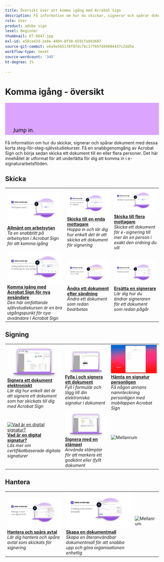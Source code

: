 ```yaml
---
title: Översikt över att komma igång med Acrobat Sign
description: Få information om hur du skickar, signerar och spårar dokument med de här korta stegvisa självstudiekurserna
role: User
product: adobe sign
level: Beginner
thumbnail: KT-6847.jpg
exl-id: e58ce43d-2e8e-4804-8f30-6591fa943607
source-git-commit: e6a9e565178f8fdc7bc17785fd49804437c2dd5e
workflow-type: tm+mt
source-wordcount: '345'
ht-degree: 1%

---
```


# Komma igång - översikt

![Komma igång-bild för Sign](../assets/Hero-GettingStarted.png)

Få information om hur du skickar, signerar och spårar dokument med dessa korta steg-för-steg-självstudiekurser. Få en snabbgenomgång av Acrobat Sign och börja sedan skicka ett dokument till en eller flera personer. Det här innehållet är utformat för att underlätta för dig att komma in i e-signaturarbetsflöden.

## Skicka

<table style="table-layout:fixed">
<tr>
 <td>
    <a href="quick-tour.md">
      <img alt="Allmänt om arbetsytan" src="../assets/workspace_1280.png" />
    </a>
    <div>
    <a href="quick-tour.md"><strong>Allmänt om arbetsytan</strong></a>
    </div>
    <em>Ta en snabbtitt på arbetsytan i Acrobat Sign för att komma igång</em>
    <br>
  </td>
  <td>
    <a href="send-to-single-recipient.md">
      <img alt="Skicka till en mottagare" src="../assets/Send-to-single-recipient.png" />
    </a>
    <div>
    <a href="send-to-single-recipient.md"><strong>Skicka till en enda mottagare</strong></a>
    </div>
    <em>Hoppa in och lär dig hur enkelt det är att skicka ett dokument för signering</em>
    <br>
  </td>
  <td>
    <a href="send-to-multiple-recipients.md">
      <img alt="Skicka till flera mottagare" src="../assets/Sending-to-multiple-recipients.png" />
    </a>
    <div>
    <a href="send-to-multiple-recipients.md"><strong>Skicka till flera mottagare</strong></a>
    </div>
    <em>Skicka ett dokument för e-signering till mer än en person i exakt den ordning du vill</em>
    <br>
  </td>
</tr>
<tr>
  <td>
    <a href="new-sender.md">
      <img alt="Komma igång med Acrobat Sign för nya avsändare" src="../assets/gettingstartednew.png" />
    </a>
    <div>
    <a href="new-sender.md"><strong>Komma igång med Acrobat Sign för nya avsändare</strong></a>
    </div>
    <em>Den här omfattande självstudiekursen är en bra utgångspunkt för nya avsändare i Acrobat Sign</em>
    <br>
  </td>
 <td>
    <a href="modify-in-flight.md">
      <img alt="Ändra ett dokument efter sändning" src="../assets/Modifying-sending.png" />
    </a>
    <div>
    <a href="modify-in-flight.md"><strong>Ändra ett dokument efter sändning</strong></a>
    </div>
    <em>Ändra ett dokument som redan bearbetas</em>
    <br>
  </td>
 <td>
    <a href="replace-signer.md">
      <img alt="Ersätta en signerare" src="../assets/replace-signer.png" />
    </a>
    <div>
    <a href="replace-signer.md"><strong>Ersätta en signerare</strong></a>
    </div>
    <em>Lär dig hur du ändrar signeraren för ett dokument som redan pågår</em>
     <br>
  </td>
</tr>
</table>

## Signing

<table style="table-layout:fixed">
<tr>
  <td>
    <a href="electronically-sign-a-document.md">
      <img alt="Signera ett dokument elektroniskt" src="../assets/Electronically-sign.png" />
    </a>
    <div>
    <a href="electronically-sign-a-document.md"><strong>Signera ett dokument elektroniskt</strong></a>
    </div>
    <em>Lär dig hur enkelt det är att signera ett dokument som har skickats till dig med Acrobat Sign</em>
    <br>
  </td>
  <td>
    <a href="fill-and-sign.md">
      <img alt="Fylla i och signera ett dokument" src="../assets/FillandSign.png" />
    </a>
    <div>
    <a href="fill-and-sign.md"><strong>Fylla i och signera ett dokument</strong></a>
    </div>
    <em>Fyll i formulär och lägg till din elektroniska signatur i dokument</em>
    <br>
  </td>
  <td>
    <a href="sign-in-person.md">
      <img alt="Hämta en signatur personligen" src="../assets/In-person.png" />
    </a>
    <div>
    <a href="sign-in-person.md"><strong>Hämta en signatur personligen</strong></a>
    </div>
    <em>Få någon annans namnteckning personligen med mobilappen Acrobat Sign</em>
    <br>
  </td>
</tr>
<tr>
  <td>
    <a href="sign-with-a-digital-signature.md">
      <img alt="Vad är en digital signatur?" src="../assets/Whatisdigsig_1280.jpg" />
    </a>
    <div>
    <a href="sign-with-a-digital-signature.md"><strong>Vad är en digital signatur?</strong></a>
    </div>
    <em>Läs mer om certifikatbaserade digitala signaturer</em>
    <br>
  </td>
  <td>
    <a href="sign-with-a-stamp.md">
      <img alt="Signera med en stämpel" src="../assets/Stamp.png" />
    </a>
    <div>
    <a href="sign-with-a-stamp.md"><strong>Signera med en stämpel</strong></a>
    </div>
    <em>Använda stämplar för att markera ett godkänt eller ifyllt dokument</em>
     <br>
  </td> 
  <td>
    <img alt="Mellanrum" src="../assets/Grayspacer.png" />
    <div>
    <br>
  </td>
</tr>  
</table>

## Hantera

<table style="table-layout:fixed">
<tr>
  <td>
    <a href="manage-and-track.md">
      <img alt="Hantera och spåra avtal" src="../assets/Manage_1280.png" />
    </a>
    <div>
    <a href="manage-and-track.md"><strong>Hantera och spåra avtal</strong></a>
    </div>
    <em>Lär dig hantera och spåra avtal som skickats för signering</em>
    <br>
  </td>
  <td>
    <a href="../sign-advanced-users/create-a-template.md">
      <img alt="Skapa en dokumentmall" src="../assets/Template.png" />
    </a>
    <div>
    <a href="../sign-advanced-users/create-a-template.md"><strong>Skapa en dokumentmall</strong></a>
    </div>
    <em>Skapa en återanvändbar dokumentmall för att snabba upp och göra organisationen enhetlig</em>
    <br>
  </td>
  <td>
    <img alt="Mellanrum" src="../assets/Whitespacer.png" />
    <div>
    <br>
  </td>
</tr>
</table>
